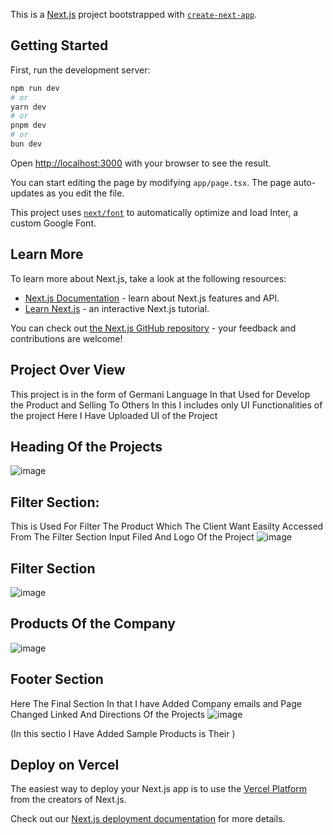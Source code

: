 This is a [Next.js](https://nextjs.org/) project bootstrapped with [`create-next-app`](https://github.com/vercel/next.js/tree/canary/packages/create-next-app).

## Getting Started

First, run the development server:

```bash
npm run dev
# or
yarn dev
# or
pnpm dev
# or
bun dev
```

Open [http://localhost:3000](http://localhost:3000) with your browser to see the result.

You can start editing the page by modifying `app/page.tsx`. The page auto-updates as you edit the file.

This project uses [`next/font`](https://nextjs.org/docs/basic-features/font-optimization) to automatically optimize and load Inter, a custom Google Font.

## Learn More

To learn more about Next.js, take a look at the following resources:

- [Next.js Documentation](https://nextjs.org/docs) - learn about Next.js features and API.
- [Learn Next.js](https://nextjs.org/learn) - an interactive Next.js tutorial.

You can check out [the Next.js GitHub repository](https://github.com/vercel/next.js/) - your feedback and contributions are welcome!

## Project Over View 
This project is in the form of Germani Language In that Used for Develop the Product and Selling To Others 
In this I includes only UI Functionalities of the project 
Here I Have Uploaded UI of the Project 

## Heading Of the Projects
![image](https://github.com/user-attachments/assets/92eb960d-5307-469a-9670-e7090d3226c8)

## Filter Section:
This is Used For Filter The Product Which The Client Want Easilty Accessed From The Filter Section
Input Filed And Logo Of the Project 
![image](https://github.com/user-attachments/assets/cbc8e3d6-1a67-471a-b667-ea3b16e12493)
## Filter Section
![image](https://github.com/user-attachments/assets/5a56e9ac-acd7-4eeb-8f39-d67dfef4380a)

## Products Of the Company 
![image](https://github.com/user-attachments/assets/c67d4b19-d5fe-472b-a8c8-3856632d9760)

## Footer Section
Here The Final Section In that I have Added Company emails and Page Changed Linked And Directions Of the Projects 
![image](https://github.com/user-attachments/assets/5e45f1fa-5b0e-4619-8fd3-576c5306cb8d)

(In this sectio I Have Added  Sample Products is Their )




## Deploy on Vercel

The easiest way to deploy your Next.js app is to use the [Vercel Platform](https://vercel.com/new?utm_medium=default-template&filter=next.js&utm_source=create-next-app&utm_campaign=create-next-app-readme) from the creators of Next.js.

Check out our [Next.js deployment documentation](https://nextjs.org/docs/deployment) for more details.
